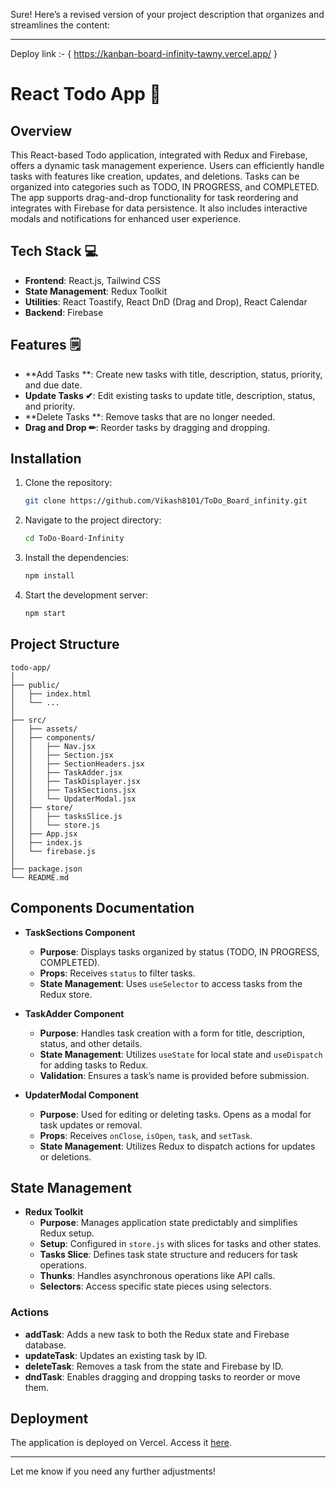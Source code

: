 Sure! Here’s a revised version of your project description that organizes and streamlines the content:

---

Deploy link :- { https://kanban-board-infinity-tawny.vercel.app/ }

# React Todo App 📝

## Overview

This React-based Todo application, integrated with Redux and Firebase, offers a dynamic task management experience. Users can efficiently handle tasks with features like creation, updates, and deletions. Tasks can be organized into categories such as TODO, IN PROGRESS, and COMPLETED. The app supports drag-and-drop functionality for task reordering and integrates with Firebase for data persistence. It also includes interactive modals and notifications for enhanced user experience.

## Tech Stack 💻

- **Frontend**: React.js, Tailwind CSS
- **State Management**: Redux Toolkit
- **Utilities**: React Toastify, React DnD (Drag and Drop), React Calendar
- **Backend**: Firebase

## Features 🗒

- **Add Tasks **: Create new tasks with title, description, status, priority, and due date.
- **Update Tasks ✔**: Edit existing tasks to update title, description, status, and priority.
- **Delete Tasks **: Remove tasks that are no longer needed.
- **Drag and Drop ✏**: Reorder tasks by dragging and dropping.


## Installation

1. Clone the repository:
   ```bash
   git clone https://github.com/Vikash8101/ToDo_Board_infinity.git
   ```
2. Navigate to the project directory:
   ```bash
   cd ToDo-Board-Infinity
   ```
3. Install the dependencies:
   ```bash
   npm install
   ```
4. Start the development server:
   ```bash
   npm start
   ```

## Project Structure

```
todo-app/
│
├── public/
│   ├── index.html
│   └── ...
│
├── src/
│   ├── assets/
│   ├── components/
│   │   ├── Nav.jsx
│   │   ├── Section.jsx
│   │   ├── SectionHeaders.jsx
│   │   ├── TaskAdder.jsx
│   │   ├── TaskDisplayer.jsx
│   │   ├── TaskSections.jsx
│   │   └── UpdaterModal.jsx
│   ├── store/
│   │   ├── tasksSlice.js
│   │   └── store.js
│   ├── App.jsx
│   ├── index.js
│   └── firebase.js
│
├── package.json
└── README.md
```

## Components Documentation

- **TaskSections Component**
  - **Purpose**: Displays tasks organized by status (TODO, IN PROGRESS, COMPLETED).
  - **Props**: Receives `status` to filter tasks.
  - **State Management**: Uses `useSelector` to access tasks from the Redux store.

- **TaskAdder Component**
  - **Purpose**: Handles task creation with a form for title, description, status, and other details.
  - **State Management**: Utilizes `useState` for local state and `useDispatch` for adding tasks to Redux.
  - **Validation**: Ensures a task’s name is provided before submission.

- **UpdaterModal Component**
  - **Purpose**: Used for editing or deleting tasks. Opens as a modal for task updates or removal.
  - **Props**: Receives `onClose`, `isOpen`, `task`, and `setTask`.
  - **State Management**: Utilizes Redux to dispatch actions for updates or deletions.

## State Management

- **Redux Toolkit**
  - **Purpose**: Manages application state predictably and simplifies Redux setup.
  - **Setup**: Configured in `store.js` with slices for tasks and other states.
  - **Tasks Slice**: Defines task state structure and reducers for task operations.
  - **Thunks**: Handles asynchronous operations like API calls.
  - **Selectors**: Access specific state pieces using selectors.

### Actions

- **addTask**: Adds a new task to both the Redux state and Firebase database.
- **updateTask**: Updates an existing task by ID.
- **deleteTask**: Removes a task from the state and Firebase by ID.
- **dndTask**: Enables dragging and dropping tasks to reorder or move them.

## Deployment

The application is deployed on Vercel. Access it [here]().

---

Let me know if you need any further adjustments!
